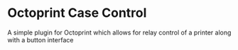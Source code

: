# Octoprint Case Control
 A simple plugin for Octoprint which allows for relay control of a printer along with a button interface
